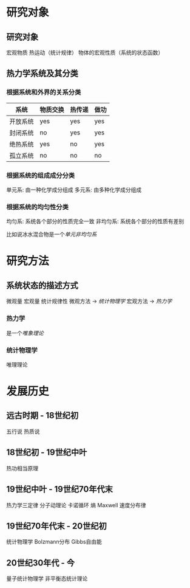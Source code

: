 # 研究对象
## 研究对象
宏观物质
热运动（统计规律）
物体的宏观性质（系统的状态函数）
## 热力学系统及其分类
### 根据系统和外界的关系分类
| 系统   | 物质交换 | 热传递 | 做功  |
| ---- | ---- | --- | --- |
| 开放系统 | yes  | yes | yes |
| 封闭系统 | no   | yes | yes |
| 绝热系统 | yes  | no  | yes |
| 孤立系统 | no   | no  | no  |
###  根据系统的组成成分分类
单元系: 由一种化学成分组成
多元系: 由多种化学成分组成
###  根据系统的均匀性分类
均匀系: 系统各个部分的性质完全一致
非均匀系: 系统各个部分的性质有差别

比如说冰水混合物是一个*单元非均匀系*
# 研究方法
## 系统状态的描述方式
微观量
宏观量
统计规律性
微观方法 $\to$ *统计物理学*
宏观方法 $\to$ *热力学*

### 热力学
是一个*唯象理论*
### 统计物理学
唯理理论
# 发展历史
## 远古时期 - 18世纪初
五行说
热质说
## 18世纪初 - 19世纪中叶
热功相当原理
## 19世纪中叶 - 19世纪70年代末
热力学三定律
分子动理论
卡诺循环
熵
Maxwell 速度分布律
## 19世纪70年代末 - 20世纪初
统计物理学
Bolzmann分布 
Gibbs自由能
## 20世纪30年代 - 今
量子统计物理学 
非平衡态统计理论

